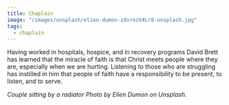 ```yaml
---
title: Chaplain
image: "/images/unsplash/elien-dumon-zdvrozV4Lr8-unsplash.jpg"
tags:
  - chaplain
---
```

Having worked in hospitals, hospice, and in recovery programs David Brett has learned that the miracle of faith is that Christ meets people where they are, especially when we are hurting. Listening to those who are struggling has instilled in him that people of faith have a responsibility to be present, to listen, and to serve.
<!-- more -->


*Couple sitting by a radiator Photo by Elien Dumon on Unsplash.*

